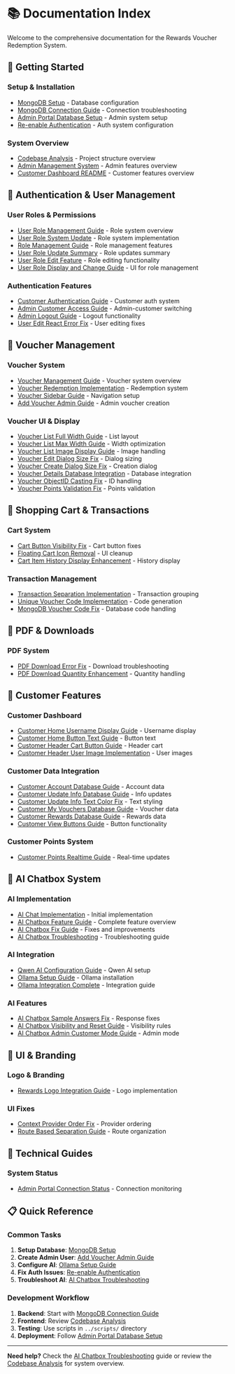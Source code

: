 # 📚 Documentation Index

Welcome to the comprehensive documentation for the Rewards Voucher Redemption System.

## 🎯 **Getting Started**

### **Setup & Installation**
- [MongoDB Setup](MONGODB_SETUP.md) - Database configuration
- [MongoDB Connection Guide](MONGODB_CONNECTION_GUIDE.md) - Connection troubleshooting
- [Admin Portal Database Setup](ADMIN_PORTAL_DATABASE_SETUP.md) - Admin system setup
- [Re-enable Authentication](RE_ENABLE_AUTH.md) - Auth system configuration

### **System Overview**
- [Codebase Analysis](CODEBASE_ANALYSIS.md) - Project structure overview
- [Admin Management System](ADMIN_MANAGEMENT_SYSTEM.md) - Admin features overview
- [Customer Dashboard README](CUSTOMER_DASHBOARD_README.md) - Customer features overview

## 🔐 **Authentication & User Management**

### **User Roles & Permissions**
- [User Role Management Guide](USER_ROLE_MANAGEMENT_GUIDE.md) - Role system overview
- [User Role System Update](USER_ROLE_SYSTEM_UPDATE.md) - Role system implementation
- [Role Management Guide](ROLE_MANAGEMENT_GUIDE.md) - Role management features
- [User Role Update Summary](USER_ROLE_UPDATE_SUMMARY.md) - Role updates summary
- [User Role Edit Feature](USER_ROLE_EDIT_FEATURE.md) - Role editing functionality
- [User Role Display and Change Guide](USER_ROLE_DISPLAY_AND_CHANGE_GUIDE.md) - UI for role management

### **Authentication Features**
- [Customer Authentication Guide](CUSTOMER_AUTHENTICATION_GUIDE.md) - Customer auth system
- [Admin Customer Access Guide](ADMIN_CUSTOMER_ACCESS_GUIDE.md) - Admin-customer switching
- [Admin Logout Guide](ADMIN_LOGOUT_GUIDE.md) - Logout functionality
- [User Edit React Error Fix](USER_EDIT_REACT_ERROR_FIX.md) - User editing fixes

## 🎫 **Voucher Management**

### **Voucher System**
- [Voucher Management Guide](VOUCHER_MANAGEMENT_GUIDE.md) - Voucher system overview
- [Voucher Redemption Implementation](VOUCHER_REDEMPTION_IMPLEMENTATION.md) - Redemption system
- [Voucher Sidebar Guide](VOUCHER_SIDEBAR_GUIDE.md) - Navigation setup
- [Add Voucher Admin Guide](ADD_VOUCHER_ADMIN_GUIDE.md) - Admin voucher creation

### **Voucher UI & Display**
- [Voucher List Full Width Guide](VOUCHER_LIST_FULL_WIDTH_GUIDE.md) - List layout
- [Voucher List Max Width Guide](VOUCHER_LIST_MAX_WIDTH_GUIDE.md) - Width optimization
- [Voucher List Image Display Guide](VOUCHER_LIST_IMAGE_DISPLAY_GUIDE.md) - Image handling
- [Voucher Edit Dialog Size Fix](VOUCHER_EDIT_DIALOG_SIZE_FIX.md) - Dialog sizing
- [Voucher Create Dialog Size Fix](VOUCHER_CREATE_DIALOG_SIZE_FIX.md) - Creation dialog
- [Voucher Details Database Integration](VOUCHER_DETAILS_DATABASE_INTEGRATION.md) - Database integration
- [Voucher ObjectID Casting Fix](VOUCHER_OBJECTID_CASTING_FIX.md) - ID handling
- [Voucher Points Validation Fix](VOUCHER_POINTS_VALIDATION_FIX.md) - Points validation

## 🛒 **Shopping Cart & Transactions**

### **Cart System**
- [Cart Button Visibility Fix](CART_BUTTON_VISIBILITY_FIX.md) - Cart button fixes
- [Floating Cart Icon Removal](FLOATING_CART_ICON_REMOVAL.md) - UI cleanup
- [Cart Item History Display Enhancement](CARTITEMHISTORY_DISPLAY_ENHANCEMENT.md) - History display

### **Transaction Management**
- [Transaction Separation Implementation](TRANSACTION_SEPARATION_IMPLEMENTATION.md) - Transaction grouping
- [Unique Voucher Code Implementation](UNIQUE_VOUCHER_CODE_IMPLEMENTATION.md) - Code generation
- [MongoDB Voucher Code Fix](MONGODB_VOUCHER_CODE_FIX.md) - Database code handling

## 📄 **PDF & Downloads**

### **PDF System**
- [PDF Download Error Fix](PDF_DOWNLOAD_ERROR_FIX.md) - Download troubleshooting
- [PDF Download Quantity Enhancement](PDF_DOWNLOAD_QUANTITY_ENHANCEMENT.md) - Quantity handling

## 👤 **Customer Features**

### **Customer Dashboard**
- [Customer Home Username Display Guide](CUSTOMER_HOME_USERNAME_DISPLAY_GUIDE.md) - Username display
- [Customer Home Button Text Guide](CUSTOMER_HOME_BUTTON_TEXT_GUIDE.md) - Button text
- [Customer Header Cart Button Guide](CUSTOMER_HEADER_CART_BUTTON_GUIDE.md) - Header cart
- [Customer Header User Image Implementation](CUSTOMER_HEADER_USER_IMAGE_IMPLEMENTATION.md) - User images

### **Customer Data Integration**
- [Customer Account Database Guide](CUSTOMER_ACCOUNT_DATABASE_GUIDE.md) - Account data
- [Customer Update Info Database Guide](CUSTOMER_UPDATE_INFO_DATABASE_GUIDE.md) - Info updates
- [Customer Update Info Text Color Fix](CUSTOMER_UPDATE_INFO_TEXT_COLOR_FIX.md) - Text styling
- [Customer My Vouchers Database Guide](CUSTOMER_MY_VOUCHERS_DATABASE_GUIDE.md) - Voucher data
- [Customer Rewards Database Guide](CUSTOMER_REWARDS_DATABASE_GUIDE.md) - Rewards data
- [Customer View Buttons Guide](CUSTOMER_VIEW_BUTTONS_GUIDE.md) - Button functionality

### **Customer Points System**
- [Customer Points Realtime Guide](CUSTOMER_POINTS_REALTIME_GUIDE.md) - Real-time updates

## 🤖 **AI Chatbox System**

### **AI Implementation**
- [AI Chat Implementation](AI_CHAT_IMPLEMENTATION.md) - Initial implementation
- [AI Chatbox Feature Guide](AI_CHATBOX_FEATURE_GUIDE.md) - Complete feature overview
- [AI Chatbox Fix Guide](AI_CHATBOX_FIX_GUIDE.md) - Fixes and improvements
- [AI Chatbox Troubleshooting](AI_CHAT_TROUBLESHOOTING.md) - Troubleshooting guide

### **AI Integration**
- [Qwen AI Configuration Guide](QWEN_AI_CONFIGURATION_GUIDE.md) - Qwen AI setup
- [Ollama Setup Guide](OLLAMA_SETUP_GUIDE.md) - Ollama installation
- [Ollama Integration Complete](OLLAMA_INTEGRATION_COMPLETE.md) - Integration guide

### **AI Features**
- [AI Chatbox Sample Answers Fix](AI_CHATBOX_SAMPLE_ANSWERS_FIX.md) - Response fixes
- [AI Chatbox Visibility and Reset Guide](AI_CHATBOX_VISIBILITY_AND_RESET_GUIDE.md) - Visibility rules
- [AI Chatbox Admin Customer Mode Guide](AI_CHATBOX_ADMIN_CUSTOMER_MODE_GUIDE.md) - Admin mode

## 🎨 **UI & Branding**

### **Logo & Branding**
- [Rewards Logo Integration Guide](REWARDS_LOGO_INTEGRATION_GUIDE.md) - Logo implementation

### **UI Fixes**
- [Context Provider Order Fix](CONTEXT_PROVIDER_ORDER_FIX.md) - Provider ordering
- [Route Based Separation Guide](ROUTE_BASED_SEPARATION_GUIDE.md) - Route organization

## 🔧 **Technical Guides**

### **System Status**
- [Admin Portal Connection Status](ADMIN_PORTAL_CONNECTION_STATUS.md) - Connection monitoring

## 📋 **Quick Reference**

### **Common Tasks**
1. **Setup Database**: [MongoDB Setup](MONGODB_SETUP.md)
2. **Create Admin User**: [Add Voucher Admin Guide](ADD_VOUCHER_ADMIN_GUIDE.md)
3. **Configure AI**: [Ollama Setup Guide](OLLAMA_SETUP_GUIDE.md)
4. **Fix Auth Issues**: [Re-enable Authentication](RE_ENABLE_AUTH.md)
5. **Troubleshoot AI**: [AI Chatbox Troubleshooting](AI_CHAT_TROUBLESHOOTING.md)

### **Development Workflow**
1. **Backend**: Start with [MongoDB Connection Guide](MONGODB_CONNECTION_GUIDE.md)
2. **Frontend**: Review [Codebase Analysis](CODEBASE_ANALYSIS.md)
3. **Testing**: Use scripts in `../scripts/` directory
4. **Deployment**: Follow [Admin Portal Database Setup](ADMIN_PORTAL_DATABASE_SETUP.md)

---

**Need help?** Check the [AI Chatbox Troubleshooting](AI_CHAT_TROUBLESHOOTING.md) guide or review the [Codebase Analysis](CODEBASE_ANALYSIS.md) for system overview. 